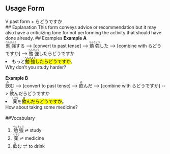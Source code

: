 
## Usage Form 
<div class="card">V past form + らどうですか</div>
## Explanation 
This form conveys advice or recommendation but it may also have a criticizing tone for not performing the activity that should have done already.
## Examples 
<b>Example A</b><br><ruby>勉強<rp>（</rp><rt>べんきょう</rt><rp>）</rp></ruby>する --> [convert to past tense] --> <ruby>勉強<rp>（</rp><rt>べんきょう</rt><rp>）</rp></ruby>した --> [combine with らどうですか] --> <ruby>勉強<rp>（</rp><rt>べんきょう</rt><rp>）</rp></ruby>したらどうですか <div class="grid-container"><div class="grid-item"> <li> もっと<mark class="light_green"><ruby>勉強<rp>（</rp><rt>べんきょう</rt><rp>）</rp></ruby>した</mark><mark class="light_pink">らどうですか</mark>。 </li> </div><div class="grid-item"> Why don't you study harder? </div></div><br><b>Example B</b><br><ruby>飲<rp>（</rp><rt>の</rt><rp>）</rp></ruby>む --> [convert to past tense] --> <ruby>飲<rp>（</rp><rt>の</rt><rp>）</rp></ruby>んだ --> [combine with らどうですか] --> <ruby>飲<rp>（</rp><rt>の</rt><rp>）</rp></ruby>んだらどうですか <div class="grid-container"><div class="grid-item"> <li> <ruby>薬<rp>（</rp><rt>くすり</rt><rp>）</rp></ruby>を<mark class="light_green"><ruby>飲<rp>（</rp><rt>の</rt><rp>）</rp></ruby>んだ</mark><mark class="light_pink">らどうですか</mark>。 </li> </div><div class="grid-item"> How about taking some medicine? </div></div><br>
##Vocabulary
<ol><li><ruby>勉強<rp>（</rp><rt>べんきょう</rt><rp>）</rp></ruby>  ⇌  study</li><li><ruby>薬<rp>（</rp><rt>くすり</rt><rp>）</rp></ruby>  ⇌  medicine</li><li><ruby>飲<rp>（</rp><rt>の</rt><rp>）</rp></ruby>む  ⇌  to drink</li></ol>